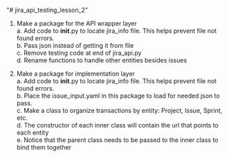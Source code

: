 "# jira_api_testing_lesson_2" 

1) Make a package for the API wrapper layer  
  a. Add code to __init__.py to locate jira_info file.  This helps prevent file not found errors.  
  b. Pass json instead of getting it from file  
  c. Remove testing code at end of jira_api.py  
  d. Rename functions to handle other entities besides issues  
 
2) Make a package for implementation layer  
  a. Add code to __init__.py to locate jira_info file.  This helps prevent file not found errors.  
  b. Place the issue_input.yaml in this package to load for needed json to pass.  
  c. Make a class to organize transactions by entity:  Project, Issue, Sprint, etc.   
  d. The constructor of each inner class will contain the url that points to each entity  
  e. Notice that the parent class needs to be passed to the inner class to bind them together  
  
